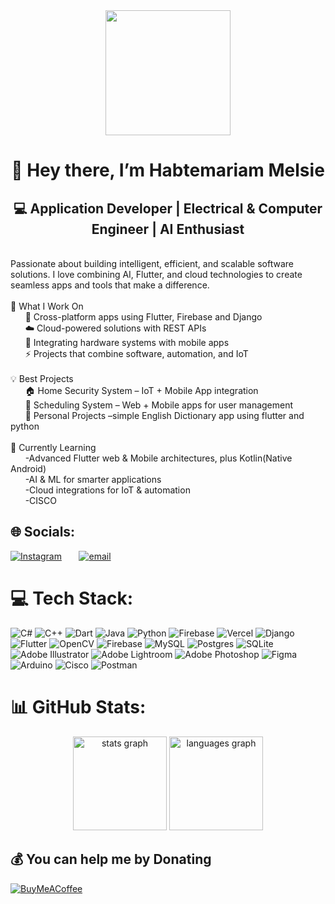 <div align="center">
  <img height="200" src="[https://i.imgflip.com/65efzo.gif](https://raw.githubusercontent.com/devSouvik/devSouvik/master/gif3.gif)"  />
</div>

<h1 align="center">👋 Hey there, I’m Habtemariam Melsie</center</h1>

<h2 align="center"> 💻 Application Developer | Electrical & Computer Engineer | AI Enthusiast</h2><br>Passionate about building intelligent, efficient, and scalable software solutions. I love combining AI, Flutter, and cloud technologies to create seamless apps and tools that make a difference.<br><br>🚀 What I Work On<br>          &nbsp;   &nbsp;  &nbsp;     📱 Cross-platform apps using Flutter, Firebase and Django<br>    &nbsp;   &nbsp;  &nbsp;               ☁️ Cloud-powered solutions with REST APIs<br>           &nbsp;   &nbsp;  &nbsp;        🧩 Integrating hardware systems with mobile apps<br>            &nbsp;   &nbsp;  &nbsp;       ⚡ Projects that combine software, automation, and IoT<br><br>💡 Best Projects<br>         &nbsp;   &nbsp;  &nbsp;         🏠 Home Security System – IoT + Mobile App integration<br>        &nbsp;   &nbsp;  &nbsp;          📅 Scheduling System – Web + Mobile apps for user management<br>        &nbsp;   &nbsp;  &nbsp;          🔧 Personal Projects –simple English Dictionary app using flutter and python<br><br>🌱 Currently Learning<br>        &nbsp;   &nbsp;  &nbsp;           -Advanced Flutter web & Mobile architectures, plus Kotlin(Native Android) <br>     &nbsp;   &nbsp;  &nbsp;              -AI & ML for smarter applications<br>        &nbsp;   &nbsp;  &nbsp;           -Cloud integrations for IoT & automation <br>                &nbsp;   &nbsp;  &nbsp;   -CISCO<br>


## 🌐 Socials:
[![Instagram](https://img.shields.io/badge/Instagram-%23E4405F.svg?logo=Instagram&logoColor=white)](https://instagram.com/h21_me) &nbsp;   &nbsp;  &nbsp; [![email](https://img.shields.io/badge/Email-D14836?logo=gmail&logoColor=white)](mailto:habtemariammelsie@gmail.com) 

# 💻 Tech Stack:
![C#](https://img.shields.io/badge/c%23-%23239120.svg?style=for-the-badge&logo=csharp&logoColor=white) ![C++](https://img.shields.io/badge/c++-%2300599C.svg?style=for-the-badge&logo=c%2B%2B&logoColor=white) ![Dart](https://img.shields.io/badge/dart-%230175C2.svg?style=for-the-badge&logo=dart&logoColor=white) ![Java](https://img.shields.io/badge/java-%23ED8B00.svg?style=for-the-badge&logo=openjdk&logoColor=white) ![Python](https://img.shields.io/badge/python-3670A0?style=for-the-badge&logo=python&logoColor=ffdd54) ![Firebase](https://img.shields.io/badge/firebase-%23039BE5.svg?style=for-the-badge&logo=firebase) ![Vercel](https://img.shields.io/badge/vercel-%23000000.svg?style=for-the-badge&logo=vercel&logoColor=white) ![Django](https://img.shields.io/badge/django-%23092E20.svg?style=for-the-badge&logo=django&logoColor=white) ![Flutter](https://img.shields.io/badge/Flutter-%2302569B.svg?style=for-the-badge&logo=Flutter&logoColor=white) ![OpenCV](https://img.shields.io/badge/opencv-%23white.svg?style=for-the-badge&logo=opencv&logoColor=white) ![Firebase](https://img.shields.io/badge/firebase-a08021?style=for-the-badge&logo=firebase&logoColor=ffcd34) ![MySQL](https://img.shields.io/badge/mysql-4479A1.svg?style=for-the-badge&logo=mysql&logoColor=white) ![Postgres](https://img.shields.io/badge/postgres-%23316192.svg?style=for-the-badge&logo=postgresql&logoColor=white) ![SQLite](https://img.shields.io/badge/sqlite-%2307405e.svg?style=for-the-badge&logo=sqlite&logoColor=white) ![Adobe Illustrator](https://img.shields.io/badge/adobe%20illustrator-%23FF9A00.svg?style=for-the-badge&logo=adobe%20illustrator&logoColor=white) ![Adobe Lightroom](https://img.shields.io/badge/Adobe%20Lightroom-31A8FF.svg?style=for-the-badge&logo=Adobe%20Lightroom&logoColor=white) ![Adobe Photoshop](https://img.shields.io/badge/adobe%20photoshop-%2331A8FF.svg?style=for-the-badge&logo=adobe%20photoshop&logoColor=white) ![Figma](https://img.shields.io/badge/figma-%23F24E1E.svg?style=for-the-badge&logo=figma&logoColor=white) ![Arduino](https://img.shields.io/badge/-Arduino-00979D?style=for-the-badge&logo=Arduino&logoColor=white) ![Cisco](https://img.shields.io/badge/cisco-%23049fd9.svg?style=for-the-badge&logo=cisco&logoColor=black) ![Postman](https://img.shields.io/badge/Postman-FF6C37?style=for-the-badge&logo=postman&logoColor=white)
# 📊 GitHub Stats:

<div align="center">
  <img src="https://github-readme-stats.vercel.app/api?username=habte812&hide_title=false&hide_rank=false&show_icons=true&include_all_commits=true&count_private=true&disable_animations=false&theme=dracula&locale=en&hide_border=false&order=1" height="150" alt="stats graph"  />
  <img src="https://github-readme-stats.vercel.app/api/top-langs?username=habte812&locale=en&hide_title=false&layout=compact&card_width=320&langs_count=5&theme=dracula&hide_border=false&order=2" height="150" alt="languages graph"  />
</div>

  ## 💰 You can help me by Donating
  [![BuyMeACoffee](https://img.shields.io/badge/Buy%20Me%20a%20Coffee-ffdd00?style=for-the-badge&logo=buy-me-a-coffee&logoColor=black)](https://buymeacoffee.com/habtemariamm) 

  
<!-- Proudly created with GPRM ( https://gprm.itsvg.in ) -->
